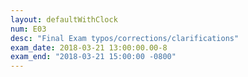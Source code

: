 ```yaml
---
layout: defaultWithClock
num: E03
desc: "Final Exam typos/corrections/clarifications"
exam_date: 2018-03-21 13:00:00.00-8
exam_end: "2018-03-21 15:00:00 -0800"
---
```



